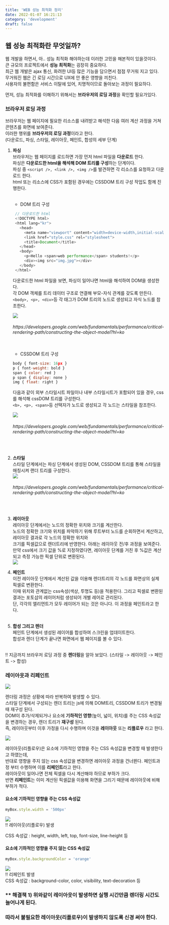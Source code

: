 ```yaml
---
title: 'WEB 성능 최적화 정리'
date: 2022-01-07 16:21:13
category: 'development'
draft: false
---
```


## 웹 성능 최적화란 무엇일까?

웹 개발을 하면서, 아.. 성능 최적화 해야하는데 이러한 고민을 해본적이 있을것이다. <br />
큰 규모의 프로젝트에서 <b>성능 최적화</b>는 굉장히 중요하다. <br />
최근 웹 개발은 ajax 통신, 화려한 UI등 많은 기능을 담으면서 점점 무거워 지고 있다. <br />
무거워진 웹은 긴 로딩 시간으로 UX에 안 좋은 영향을 끼친다. <br />
사용자의 불편함은 서비스 이탈에 있어, 치명적이므로 돌아보는 과정이 필요하다. <br />

먼저, 성능 최적화를 이해하기 위해서는 <b>브라우저의 로딩 과정</b>을 확인할 필요가있다.

### 브라우저 로딩 과정

브라우저는 웹 페이지에 필요한 리소스를 내려받고 해석한 다음 여러 계산 과정을 거쳐 콘텐츠를 화면에 보여준다. <br />
이러한 행위를 <b>브라우저의 로딩 과정</b>이라고 한다. <br />
(다운로드, 파싱, 스타일, 레이아웃, 페인트, 합성의 세부 단계) <br />

1.  <b>파싱</b> <br />
    브라우저는 웹 페이지를 로드하면 가장 먼저 html 파일을 <b>다운로드</b> 한다. <br />
    파싱은 <b>다운로드한 html을 해석해 DOM 트리를 구성</b>하는 단계이다. <br />
    파싱 중 `<script />, <link />, <img />`를 발견하면 각 리소스를 요청하고 다운로드 한다. <br />
    html 또는 리소스에 CSS가 포함된 경우에는 CSSDOM 트리 구성 작업도 함께 진행한다. <br /><br />

    - DOM 트리 구성 <br />

    ```js
     // 다운로드한 html
     <!DOCTYPE html>
     <html lang="kr">
       <head>
         <meta name="viewport" content="width=device-width,initial-scale=1">
         <link href="style.css" rel="stylesheet">
         <title>Document</title>
       </head>
       <body>
         <p>Hello <span>web performance</span> students!</p>
         <div><img src="img.jpg"></div>
       </body>
     </html>
    ```

    다운로드한 html 파일을 보면, 파싱이 일어나면 html을 해석하여 DOM을 생성한다.<br />
    각 DOM 객체를 트리 데이터 구조로 연결해 부모-자식 관계를 갖도록 만든다. <br />
    `<body>, <p>, <div>`등 각 태그가 DOM 트리의 노드로 생성되고 자식 노드를 참조한다.<br />

    ![](./images/dom.png)

    <h6>https://developers.google.com/web/fundamentals/performance/critical-rendering-path/constructing-the-object-model?hl=ko</h6><br />

    - CSSDOM 트리 구성 <br />

    ```js
    body { font-size: 16px }
    p { font-weight: bold }
    span { color: red }
    p span { display: none }
    img { float: right }
    ```

    다음과 같이 외부 스타일시트 파일이나 내부 스타일시트가 포함되어 있을 경우, css를 해석해 cssDOM 트리를 구성한다.<br />
    `<b>, <p>, <span>`등 선택자가 노드로 생성되고 각 노드는 스타일을 참조한다.<br />

    ![](./images/cssdom.png)

    <h6>https://developers.google.com/web/fundamentals/performance/critical-rendering-path/constructing-the-object-model?hl=ko</h6><br />

2.  <b>스타일</b> <br />
    스타일 단계에서는 파싱 단계에서 생성된 DOM, CSSDOM 트리를 통해 스타일을 매칭시켜 랜더 트리를 구성한다. <br />
    ![](./images/rendertree.png) <br />

    <h6>https://developers.google.com/web/fundamentals/performance/critical-rendering-path/constructing-the-object-model?hl=ko</h6><br />

3.  <b>레이아웃</b> <br />
    레이아웃 단계에서는 노드의 정확한 위치와 크기를 계산한다. <br />
    노드의 정확한 크기와 위치를 파악하기 위해 루트부터 노드를 순회하면서 계산하고, 레이아웃 결과로 각 노드의 정확한 위치와 <br />
    크기를 픽셀값으로 렌더트리에 반영한다. 아래는 레이아웃 전/후 과정을 보여준다. 만약 css에서 크기 값을 %로 지정하였다면, 레이아웃 단계를 거친 후 %값은 계산되고 측정 가능한 픽셀 단위로 변환된다.<br />
    ![](./images/layout.png) <br />

4.  <b>페인트</b> <br />
    이전 레이아웃 단계에서 계산된 값을 이용해 렌더트리의 각 노드를 화면상의 실제 픽셀로 변환한다. <br />
    이때 위치와 관계없는 css속성(색상, 투명도 등)을 적용한다. 그리고 픽셀로 변환된 결과는 포토샵의 레이어처럼 생성되어 개별 레어로 관리된다. <br />
    단, 각각의 엘리먼트가 모두 레이어가 되는 것은 아니다. 이 과정을 페인트라고 한다. <br /><br />

5.  <b>합성 그리고 렌더</b> <br />
    페인트 단계에서 생성된 레이어를 합성하여 스크린을 업데이트한다. <br />
    합성과 렌더 단계가 끝나면 화면에서 웹 페이지를 볼 수 있다. <br /><br />

!! 지금까지 브라우저 로딩 과정 중 <b>렌더링</b>을 알아 보았다. (스타일 -> 레이아웃 -> 페인트 -> 합성)

### 레이아웃과 리페인트

![](./images/reflow.png) <br />

렌더링 과정은 상황에 따라 반복하여 발생할 수 있다. <br />
스타일 단계에서 구성되는 렌더 트리는 js에 의해 DOM트리, CSSDOM 트리가 변경될 때 재구성 된다. <br />
DOM이 추가/삭제되거나 요소에 <b>기하적인 영향</b>(높이, 넓이, 위치)를 주는 CSS 속성값을 변경하는 경우, 렌더 트리가 <b>재구성</b> 된다. <br />
즉, 레이아웃부터 이후 가정을 다시 수행하며 이것을 <b>레이아웃</b> 또는 <b>리플로우</b> 라고 한다.<br />

![](./images/repaint.png) <br />

레이아웃(리플로우)은 요소에 기하적인 영향을 주는 CSS 속성값을 변경할 때 발생한다고 하였는데, <br />
반대로 영향을 주지 않는 css 속성값을 변경하면 레이아웃 과정을 건너뛴다. 페인트과정 부터 수행하며 이를 <b>리페인트</b>라고 한다.<br />
레이아웃이 일어나면 전체 픽셀을 다시 계산해야 하므로 부하가 크다. <br />
반면 <b>리페인트</b>는 이미 계산된 픽셀값을 이용해 화면을 그리기 때문에 레이아웃에 비해 부하가 적다. <br />

#### 요소에 기하적인 영향을 주는 CSS 속성값

```js
myBox.style.width = '500px'
```

![](./images/cssup.png) <br />
!! 레이아웃(리플로우) 발생 <br />

CSS 속성값 : height, width, left, top, font-size, line-height 등 <br />

#### 요소에 기하적인 영향을 주지 않는 CSS 속성값

```js
myBox.style.backgroundColor = 'orange'
```

![](./images/cssdown.png) <br />
!! 리페인트 발생 <br />
CSS 속성값 : background-color, color, visibility, text-decoration 등 <br />

### \*\* 해결책 1) 위와같이 레이아웃이 발생하면 실행 시간만큼 렌더링 시간도 늘어나게 된다.

### 따라서 불필요한 레이아웃(리플로우)이 발생하지 않도록 신경 써야 한다.
